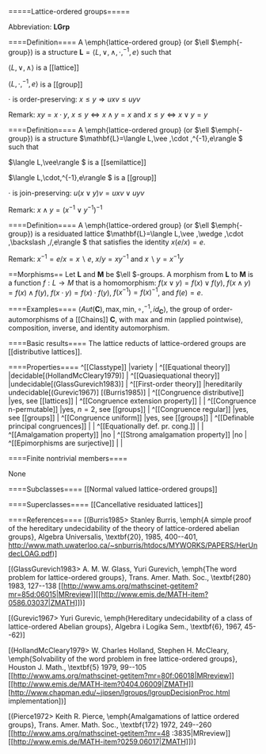 =====Lattice-ordered groups=====

Abbreviation: **LGrp**


====Definition====
A \emph{lattice-ordered group} (or $\ell $\emph{-group}) is a structure $\mathbf{L}=\langle L, \vee, \wedge, \cdot, ^{-1}, e\rangle$ such that 

$\langle L, \vee, \wedge\rangle$ is a [[lattice]]

$\langle L, \cdot, ^{-1}, e\rangle$ is a [[group]]

$\cdot$ is order-preserving:  $x\leq y\Longrightarrow uxv\leq uyv$

Remark: 
$xy=x\cdot y$, $x\leq y\Longleftrightarrow x\wedge y=x$ and $x\leq y\Longleftrightarrow x\vee y=y$


====Definition====
A \emph{lattice-ordered group} (or $\ell $\emph{-group}) is a structure $\mathbf{L}=\langle L,\vee ,\cdot ,^{-1},e\rangle $ such that

$\langle L,\vee\rangle $ is a [[semilattice]]

$\langle L,\cdot,^{-1},e\rangle $ is a [[group]]

$\cdot$ is join-preserving:  $u(x\vee y)v=uxv\vee uyv$

Remark: $x\wedge y=( x^{-1}\vee y^{-1}) ^{-1}$


====Definition====
A \emph{lattice-ordered group} (or $\ell $\emph{-group}) is a residuated
lattice $\mathbf{L}=\langle L,\vee ,\wedge ,\cdot ,\backslash
,/,e\rangle $ that satisfies the identity $x(e/x)=e$.

Remark: $x^{-1}=e/x=x\backslash e$, $x/y=xy^{-1}$ and $x\backslash y=x^{-1}y$

==Morphisms==
Let $\mathbf{L}$ and $\mathbf{M}$ be $\ell $-groups. A morphism from $\mathbf{L}$ to $\mathbf{M}$ is a function $f:L\to M$ that is a
homomorphism: $f(x\vee y)=f(x)\vee f(y)$, $f(x\wedge y)=f(x)\wedge f(y)$, $f(x\cdot y)=f(x)\cdot f(y)$, $f(x^{-1})=f(x)^{-1}$, and $f(e)=e$.


====Examples====
$\langle Aut(\mathbf{C}),\mbox{max},\mbox{min},\circ,^{-1},id_{\mathbf{C}}\rangle$, 
the group of order-automorphisms of a [[Chains]] $\mathbf{C}$, with $\mbox{max}$ and $\mbox{min}$ 
(applied pointwise), composition, inverse, and identity automorphism.


====Basic results====
The lattice reducts of lattice-ordered groups are [[distributive lattices]].


====Properties====
^[[Classtype]]  |variety |
^[[Equational theory]]  |decidable[(HollandMcCleary1979)] |
^[[Quasiequational theory]]  |undecidable[(GlassGurevich1983)] |
^[[First-order theory]]  |hereditarily undecidable[(Gurevic1967)] [(Burris1985)] |
^[[Congruence distributive]]  |yes, see [[lattices]] |
^[[Congruence extension property]]  | |
^[[Congruence n-permutable]]  |yes, $n=2$, see [[groups]] |
^[[Congruence regular]]  |yes, see [[groups]] |
^[[Congruence uniform]]  |yes, see [[groups]] |
^[[Definable principal congruences]]  | |
^[[Equationally def. pr. cong.]]  | |
^[[Amalgamation property]]  |no |
^[[Strong amalgamation property]]  |no |
^[[Epimorphisms are surjective]]  | |

====Finite nontrivial members====

None 

====Subclasses====
[[Normal valued lattice-ordered groups]] 

====Superclasses====
[[Cancellative residuated lattices]] 


====References====
[(Burris1985>
Stanley Burris, \emph{A simple proof of the hereditary undecidability of the theory of lattice-ordered abelian groups},
Algebra Universalis,
\textbf{20}, 1985, 400--401, http://www.math.uwaterloo.ca/~snburris/htdocs/MYWORKS/PAPERS/HerUndecLOAG.pdf)]

[(GlassGurevich1983>
A. M. W. Glass, Yuri Gurevich,
\emph{The word problem for lattice-ordered groups},
Trans. Amer. Math. Soc., \textbf{280} 1983, 127--138
[[http://www.ams.org/mathscinet-getitem?mr=85d:06015|MRreview]][[http://www.emis.de/MATH-item?0586.03037|ZMATH]])]

[(Gurevic1967>
Yuri Gurevic, \emph{Hereditary undecidability of a class of lattice-ordered Abelian groups},
Algebra i Logika Sem.,
\textbf{6}, 1967, 45--62)]

[(HollandMcCleary1979>
W. Charles Holland, Stephen H. McCleary,
\emph{Solvability of the word problem in free lattice-ordered groups},
Houston J. Math., \textbf{5} 1979, 99--105
[[http://www.ams.org/mathscinet-getitem?mr=80f:06018|MRreview]][[http://www.emis.de/MATH-item?0404.06009|ZMATH]]
[http://www.chapman.edu/~jipsen/lgroups/lgroupDecisionProc.html implementation])]

[(Pierce1972>
Keith R. Pierce,
\emph{Amalgamations of lattice ordered groups},
Trans. Amer. Math. Soc., \textbf{172} 1972, 249--260
[[http://www.ams.org/mathscinet-getitem?mr=48 :3835|MRreview]][[http://www.emis.de/MATH-item?0259.06017|ZMATH]])]
